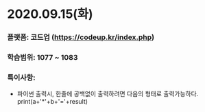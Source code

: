 # 2020.09.15(화)

### 플랫폼: 코드업 (https://codeup.kr/index.php)

### 학습범위: 1077 ~ 1083

### 특이사항:

- 파이썬 출력시, 한줄에 공백없이 출력하려면 다음의 형태로 출력가능하다.
print(a+'*'+b+'='+result)

